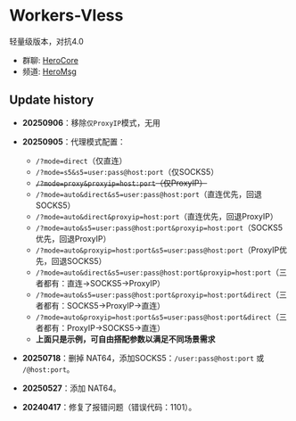 # Workers-Vless

轻量级版本，对抗4.0

* 群聊: [HeroCore](https://t.me/HeroCore)
* 频道: [HeroMsg](https://t.me/HeroMsg)

## Update history

* **20250906**：移除`仅ProxyIP`模式，无用
* **20250905**：代理模式配置：

  * `/?mode=direct`（仅直连）
  * `/?mode=s5&s5=user:pass@host:port`（仅SOCKS5）
  * ~~`/?mode=proxy&proxyip=host:port`（仅ProxyIP）~~
  * `/?mode=auto&direct&s5=user:pass@host:port`（直连优先，回退SOCKS5）
  * `/?mode=auto&direct&proxyip=host:port`（直连优先，回退ProxyIP）
  * `/?mode=auto&s5=user:pass@host:port&proxyip=host:port`（SOCKS5优先，回退ProxyIP）
  * `/?mode=auto&proxyip=host:port&s5=user:pass@host:port`（ProxyIP优先，回退SOCKS5）
  * `/?mode=auto&direct&s5=user:pass@host:port&proxyip=host:port`（三者都有：直连→SOCKS5→ProxyIP）
  * `/?mode=auto&s5=user:pass@host:port&proxyip=host:port&direct`（三者都有：SOCKS5→ProxyIP→直连）
  * `/?mode=auto&proxyip=host:port&s5=user:pass@host:port&direct`（三者都有：ProxyIP→SOCKS5→直连）
  * **上面只是示例，可自由搭配参数以满足不同场景需求**
    
* **20250718**：删掉 NAT64，添加SOCKS5：`/user:pass@host:port` 或 `/@host:port`。
* **20250527**：添加 NAT64。
* **20240417**：修复了报错问题（错误代码：1101）。
